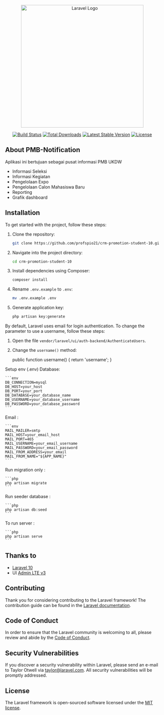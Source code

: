 <p align="center"><a href="https://laravel.com" target="_blank"><img src="https://raw.githubusercontent.com/laravel/art/master/logo-lockup/5%20SVG/2%20CMYK/1%20Full%20Color/laravel-logolockup-cmyk-red.svg" width="400" alt="Laravel Logo"></a></p>

<p align="center">
<a href="https://github.com/laravel/framework/actions"><img src="https://github.com/laravel/framework/workflows/tests/badge.svg" alt="Build Status"></a>
<a href="https://packagist.org/packages/laravel/framework"><img src="https://img.shields.io/packagist/dt/laravel/framework" alt="Total Downloads"></a>
<a href="https://packagist.org/packages/laravel/framework"><img src="https://img.shields.io/packagist/v/laravel/framework" alt="Latest Stable Version"></a>
<a href="https://packagist.org/packages/laravel/framework"><img src="https://img.shields.io/packagist/l/laravel/framework" alt="License"></a>
</p>

## About PMB-Notification

Aplikasi ini bertujuan sebagai pusat informasi PMB UKDW

- Informasi Seleksi
- Informasi Kegiatan
- Pengelolaan Expo
- Pengelolaan Calon Mahasiswa Baru
- Reporting
- Grafik dashboard


## Installation

To get started with the project, follow these steps:

1. Clone the repository:

    ```sh
    git clone https://github.com/profspio21/crm-promotion-student-10.git
    ```

2. Navigate into the project directory:

    ```sh
    cd crm-promotion-student-10
    ```

3. Install dependencies using Composer:

    ```sh
    composer install
    ```

4. Rename `.env.example` to `.env`:

    ```sh
    mv .env.example .env
    ```

5. Generate application key:

    ```sh
    php artisan key:generate
    ```

By default, Laravel uses email for login authentication. To change the parameter to use a username, follow these steps:

1. Open the file `vendor/laravel/ui/auth-backend/AuthenticateUsers`.

2. Change the `username()` method:

    public function username()
    {
        return 'username';
    }

Setup env (.env) Database:

    ```env
    DB_CONNECTION=mysql
    DB_HOST=your_host
    DB_PORT=your_port
    DB_DATABASE=your_database_name
    DB_USERNAME=your_database_username
    DB_PASSWORD=your_database_password
    ```
    
Email :

    ```env
    MAIL_MAILER=smtp
    MAIL_HOST=your_email_host
    MAIL_PORT=465
    MAIL_USERNAME=your_email_username
    MAIL_PASSWORD=your_email_password
    MAIL_FROM_ADDRESS=your_email
    MAIL_FROM_NAME="${APP_NAME}"
    ```

Run migration only :

    ```php
    php artisan migrate
    ```

Run seeder database :

    ```php
    php artisan db:seed
    ```

To run server :

    ```php
    php artisan serve
    ```

## Thanks to
- [Laravel 10](https://laravel.com/docs/11.x)
- UI [Admin LTE v3](https://adminlte.io/docs/3.0/index.html)
    
## Contributing

Thank you for considering contributing to the Laravel framework! The contribution guide can be found in the [Laravel documentation](https://laravel.com/docs/contributions).

## Code of Conduct

In order to ensure that the Laravel community is welcoming to all, please review and abide by the [Code of Conduct](https://laravel.com/docs/contributions#code-of-conduct).

## Security Vulnerabilities

If you discover a security vulnerability within Laravel, please send an e-mail to Taylor Otwell via [taylor@laravel.com](mailto:taylor@laravel.com). All security vulnerabilities will be promptly addressed.

## License

The Laravel framework is open-sourced software licensed under the [MIT license](https://opensource.org/licenses/MIT).
